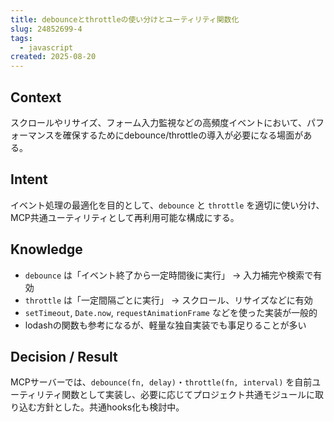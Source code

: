 ```yaml
---
title: debounceとthrottleの使い分けとユーティリティ関数化
slug: 24852699-4
tags:
  - javascript
created: 2025-08-20
---
```



## Context


スクロールやリサイズ、フォーム入力監視などの高頻度イベントにおいて、パフォーマンスを確保するためにdebounce/throttleの導入が必要になる場面がある。


## Intent


イベント処理の最適化を目的として、`debounce` と `throttle` を適切に使い分け、MCP共通ユーティリティとして再利用可能な構成にする。


## Knowledge

- `debounce` は「イベント終了から一定時間後に実行」 → 入力補完や検索で有効
- `throttle` は「一定間隔ごとに実行」 → スクロール、リサイズなどに有効
- `setTimeout`, `Date.now`, `requestAnimationFrame` などを使った実装が一般的
- lodashの関数も参考になるが、軽量な独自実装でも事足りることが多い

## Decision / Result


MCPサーバーでは、`debounce(fn, delay)`・`throttle(fn, interval)` を自前ユーティリティ関数として実装し、必要に応じてプロジェクト共通モジュールに取り込む方針とした。共通hooks化も検討中。


